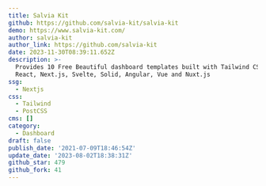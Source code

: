 ```yaml
---
title: Salvia Kit
github: https://github.com/salvia-kit/salvia-kit
demo: https://www.salvia-kit.com/
author: salvia-kit
author_link: https://github.com/salvia-kit
date: 2023-11-30T08:39:11.652Z
description: >-
  Provides 10 Free Beautiful dashboard templates built with Tailwind CSS for
  React, Next.js, Svelte, Solid, Angular, Vue and Nuxt.js
ssg:
  - Nextjs
css:
  - Tailwind
  - PostCSS
cms: []
category:
  - Dashboard
draft: false
publish_date: '2021-07-09T18:46:54Z'
update_date: '2023-08-02T18:38:31Z'
github_star: 479
github_fork: 41
---
```

